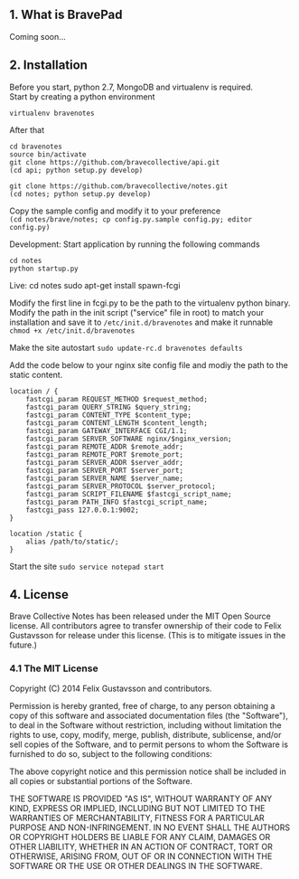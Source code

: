 ## 1. What is BravePad

Coming soon...

## 2. Installation

Before you start, python 2.7, MongoDB and virtualenv is required.  
Start by creating a python environment

    virtualenv bravenotes

After that

    cd bravenotes
    source bin/activate
	git clone https://github.com/bravecollective/api.git
    (cd api; python setup.py develop)
	
    git clone https://github.com/bravecollective/notes.git
    (cd notes; python setup.py develop)

Copy the sample config and modify it to your preference  
``(cd notes/brave/notes; cp config.py.sample config.py; editor config.py)``

    
Development:
Start application by running the following commands

    cd notes
    python startup.py
    
Live:
    cd notes
    sudo apt-get install spawn-fcgi

Modify the first line in fcgi.py to be the path to the virtualenv python binary.
Modify the path in the init script ("service" file in root) to match your installation and save it to ``/etc/init.d/bravenotes`` and make it runnable ``chmod +x /etc/init.d/bravenotes``

Make the site autostart ``sudo update-rc.d bravenotes defaults``

Add the code below to your nginx site config file and modiy the path to the static content.

    location / {
        fastcgi_param REQUEST_METHOD $request_method;
        fastcgi_param QUERY_STRING $query_string;
        fastcgi_param CONTENT_TYPE $content_type;
        fastcgi_param CONTENT_LENGTH $content_length;
        fastcgi_param GATEWAY_INTERFACE CGI/1.1;
        fastcgi_param SERVER_SOFTWARE nginx/$nginx_version;
        fastcgi_param REMOTE_ADDR $remote_addr;
        fastcgi_param REMOTE_PORT $remote_port;
        fastcgi_param SERVER_ADDR $server_addr;
        fastcgi_param SERVER_PORT $server_port;
        fastcgi_param SERVER_NAME $server_name;
        fastcgi_param SERVER_PROTOCOL $server_protocol;
        fastcgi_param SCRIPT_FILENAME $fastcgi_script_name;
        fastcgi_param PATH_INFO $fastcgi_script_name;
        fastcgi_pass 127.0.0.1:9002;
    }

    location /static {
        alias /path/to/static/;
    }
    
Start the site ``sudo service notepad start``

## 4. License
Brave Collective Notes has been released under the MIT Open Source license.  All contributors agree to transfer ownership of their code to Felix Gustavsson for release under this license.  (This is to mitigate issues in the future.)


### 4.1 The MIT License

Copyright (C) 2014 Felix Gustavsson and contributors.

Permission is hereby granted, free of charge, to any person obtaining a copy of this software and associated documentation files (the "Software"), to deal in the Software without restriction, including without limitation the rights to use, copy, modify, merge, publish, distribute, sublicense, and/or sell copies of the Software, and to permit persons to whom the Software is furnished to do so, subject to the following conditions:

The above copyright notice and this permission notice shall be included in all copies or substantial portions of the Software.

THE SOFTWARE IS PROVIDED "AS IS", WITHOUT WARRANTY OF ANY KIND, EXPRESS OR IMPLIED, INCLUDING BUT NOT LIMITED TO THE WARRANTIES OF MERCHANTABILITY, FITNESS FOR A PARTICULAR PURPOSE AND NON-INFRINGEMENT. IN NO EVENT SHALL THE AUTHORS OR COPYRIGHT HOLDERS BE LIABLE FOR ANY CLAIM, DAMAGES OR OTHER LIABILITY, WHETHER IN AN ACTION OF CONTRACT, TORT OR OTHERWISE, ARISING FROM, OUT OF OR IN CONNECTION WITH THE SOFTWARE OR THE USE OR OTHER DEALINGS IN THE SOFTWARE.
